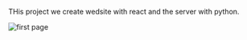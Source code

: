 THis project we create wedsite with react and the server with python. 

![first page]([http://url/to/img.png](https://github.com/Raum27/Frontreact/blob/main/image/1.png))
